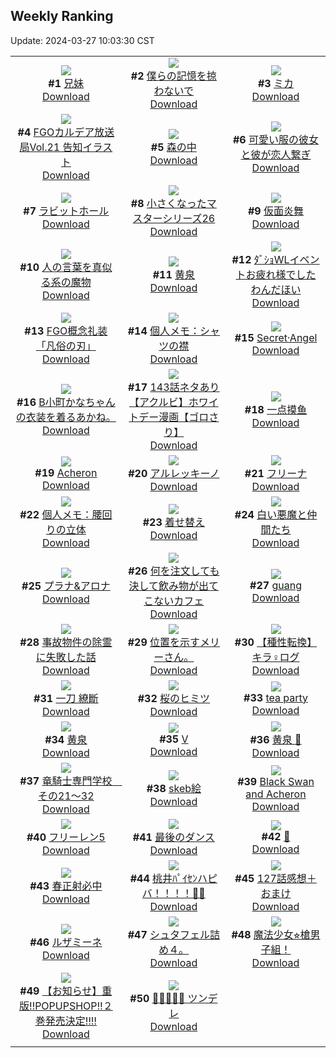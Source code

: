 ## Weekly Ranking
Update: 2024-03-27 10:03:30 CST

|      |      |      |
| :----: | :----: | :----: |
| ![](https://i.pixiv.re/c/240x480/img-master/img/2024/03/20/18/16/52/117091845_p0_master1200.jpg)<br>**#1** [兄妹](https://www.pixiv.net/artworks/117091845)<br>[Download](https://i.pixiv.re/img-original/img/2024/03/20/18/16/52/117091845_p0.jpg) | ![](https://i.pixiv.re/c/240x480/img-master/img/2024/03/20/22/44/51/117100420_p0_master1200.jpg)<br>**#2** [僕らの記憶を掠わないで](https://www.pixiv.net/artworks/117100420)<br>[Download](https://i.pixiv.re/img-original/img/2024/03/20/22/44/51/117100420_p0.jpg) | ![](https://i.pixiv.re/c/240x480/img-master/img/2024/03/19/00/00/22/117045258_p0_master1200.jpg)<br>**#3** [ミカ](https://www.pixiv.net/artworks/117045258)<br>[Download](https://i.pixiv.re/img-original/img/2024/03/19/00/00/22/117045258_p0.jpg) |
| ![](https://i.pixiv.re/c/240x480/img-master/img/2024/03/20/16/14/37/117088849_p0_master1200.jpg)<br>**#4** [FGOカルデア放送局Vol.21 告知イラスト](https://www.pixiv.net/artworks/117088849)<br>[Download](https://i.pixiv.re/img-original/img/2024/03/20/16/14/37/117088849_p0.png) | ![](https://i.pixiv.re/c/240x480/img-master/img/2024/03/19/00/00/31/117045301_p0_master1200.jpg)<br>**#5** [森の中](https://www.pixiv.net/artworks/117045301)<br>[Download](https://i.pixiv.re/img-original/img/2024/03/19/00/00/31/117045301_p0.png) | ![](https://i.pixiv.re/c/240x480/img-master/img/2024/03/20/12/00/39/117083858_p0_master1200.jpg)<br>**#6** [可愛い服の彼女と彼が恋人繋ぎ](https://www.pixiv.net/artworks/117083858)<br>[Download](https://i.pixiv.re/img-original/img/2024/03/20/12/00/39/117083858_p0.jpg) |
| ![](https://i.pixiv.re/c/240x480/img-master/img/2024/03/19/21/28/54/117067337_p0_master1200.jpg)<br>**#7** [ラビットホール](https://www.pixiv.net/artworks/117067337)<br>[Download](https://i.pixiv.re/img-original/img/2024/03/19/21/28/54/117067337_p0.jpg) | ![](https://i.pixiv.re/c/240x480/img-master/img/2024/03/19/12/30/28/117056465_p0_master1200.jpg)<br>**#8** [小さくなったマスターシリーズ26](https://www.pixiv.net/artworks/117056465)<br>[Download](https://i.pixiv.re/img-original/img/2024/03/19/12/30/28/117056465_p0.jpg) | ![](https://i.pixiv.re/c/240x480/img-master/img/2024/03/21/00/00/43/117103109_p0_master1200.jpg)<br>**#9** [仮面炎舞](https://www.pixiv.net/artworks/117103109)<br>[Download](https://i.pixiv.re/img-original/img/2024/03/21/00/00/43/117103109_p0.jpg) |
| ![](https://i.pixiv.re/c/240x480/img-master/img/2024/03/19/00/20/12/117046136_p0_master1200.jpg)<br>**#10** [人の言葉を真似る系の魔物](https://www.pixiv.net/artworks/117046136)<br>[Download](https://i.pixiv.re/img-original/img/2024/03/19/00/20/12/117046136_p0.png) | ![](https://i.pixiv.re/c/240x480/img-master/img/2024/03/20/00/00/47/117072303_p0_master1200.jpg)<br>**#11** [黄泉](https://www.pixiv.net/artworks/117072303)<br>[Download](https://i.pixiv.re/img-original/img/2024/03/20/00/00/47/117072303_p0.jpg) | ![](https://i.pixiv.re/c/240x480/img-master/img/2024/03/20/20/38/27/117095989_p0_master1200.jpg)<br>**#12** [ﾀﾞｼｮWLイベントお疲れ様でしたわんだほい](https://www.pixiv.net/artworks/117095989)<br>[Download](https://i.pixiv.re/img-original/img/2024/03/20/20/38/27/117095989_p0.jpg) |
| ![](https://i.pixiv.re/c/240x480/img-master/img/2024/03/21/00/01/01/117103150_p0_master1200.jpg)<br>**#13** [FGO概念礼装「凡俗の刃」](https://www.pixiv.net/artworks/117103150)<br>[Download](https://i.pixiv.re/img-original/img/2024/03/21/00/01/01/117103150_p0.png) | ![](https://i.pixiv.re/c/240x480/img-master/img/2024/03/19/06/00/09/117051207_p0_master1200.jpg)<br>**#14** [個人メモ：シャツの襟](https://www.pixiv.net/artworks/117051207)<br>[Download](https://i.pixiv.re/img-original/img/2024/03/19/06/00/09/117051207_p0.jpg) | ![](https://i.pixiv.re/c/240x480/img-master/img/2024/03/19/00/01/02/117045388_p0_master1200.jpg)<br>**#15** [Secret·Angel](https://www.pixiv.net/artworks/117045388)<br>[Download](https://i.pixiv.re/img-original/img/2024/03/19/00/01/02/117045388_p0.jpg) |
| ![](https://i.pixiv.re/c/240x480/img-master/img/2024/03/19/18/11/50/117062052_p0_master1200.jpg)<br>**#16** [B小町かなちゃんの衣装を着るあかね。](https://www.pixiv.net/artworks/117062052)<br>[Download](https://i.pixiv.re/img-original/img/2024/03/19/18/11/50/117062052_p0.jpg) | ![](https://i.pixiv.re/c/240x480/img-master/img/2024/03/21/18/02/26/117119378_p0_master1200.jpg)<br>**#17** [143話ネタあり【アクルビ】ホワイトデー漫画【ゴロさり】](https://www.pixiv.net/artworks/117119378)<br>[Download](https://i.pixiv.re/img-original/img/2024/03/21/18/02/26/117119378_p0.jpg) | ![](https://i.pixiv.re/c/240x480/img-master/img/2024/03/20/20/12/36/117095183_p0_master1200.jpg)<br>**#18** [一点摸鱼](https://www.pixiv.net/artworks/117095183)<br>[Download](https://i.pixiv.re/img-original/img/2024/03/20/20/12/36/117095183_p0.jpg) |
| ![](https://i.pixiv.re/c/240x480/img-master/img/2024/03/19/18/24/57/117062300_p0_master1200.jpg)<br>**#19** [Acheron](https://www.pixiv.net/artworks/117062300)<br>[Download](https://i.pixiv.re/img-original/img/2024/03/19/18/24/57/117062300_p0.jpg) | ![](https://i.pixiv.re/c/240x480/img-master/img/2024/03/20/02/04/56/117075748_p0_master1200.jpg)<br>**#20** [アルレッキーノ](https://www.pixiv.net/artworks/117075748)<br>[Download](https://i.pixiv.re/img-original/img/2024/03/20/02/04/56/117075748_p0.png) | ![](https://i.pixiv.re/c/240x480/img-master/img/2024/03/20/00/01/03/117072356_p0_master1200.jpg)<br>**#21** [フリーナ](https://www.pixiv.net/artworks/117072356)<br>[Download](https://i.pixiv.re/img-original/img/2024/03/20/00/01/03/117072356_p0.png) |
| ![](https://i.pixiv.re/c/240x480/img-master/img/2024/03/21/06/00/07/117109246_p0_master1200.jpg)<br>**#22** [個人メモ：腰回りの立体](https://www.pixiv.net/artworks/117109246)<br>[Download](https://i.pixiv.re/img-original/img/2024/03/21/06/00/07/117109246_p0.jpg) | ![](https://i.pixiv.re/c/240x480/img-master/img/2024/03/21/00/00/29/117103073_p0_master1200.jpg)<br>**#23** [着せ替え](https://www.pixiv.net/artworks/117103073)<br>[Download](https://i.pixiv.re/img-original/img/2024/03/21/00/00/29/117103073_p0.jpg) | ![](https://i.pixiv.re/c/240x480/img-master/img/2024/03/20/00/02/14/117072480_p0_master1200.jpg)<br>**#24** [白い悪魔と仲間たち](https://www.pixiv.net/artworks/117072480)<br>[Download](https://i.pixiv.re/img-original/img/2024/03/20/00/02/14/117072480_p0.jpg) |
| ![](https://i.pixiv.re/c/240x480/img-master/img/2024/03/20/00/00/50/117072314_p0_master1200.jpg)<br>**#25** [プラナ&アロナ](https://www.pixiv.net/artworks/117072314)<br>[Download](https://i.pixiv.re/img-original/img/2024/03/20/00/00/50/117072314_p0.jpg) | ![](https://i.pixiv.re/c/240x480/img-master/img/2024/03/19/20/25/18/117065410_p0_master1200.jpg)<br>**#26** [何を注文しても決して飲み物が出てこないカフェ](https://www.pixiv.net/artworks/117065410)<br>[Download](https://i.pixiv.re/img-original/img/2024/03/19/20/25/18/117065410_p0.jpg) | ![](https://i.pixiv.re/c/240x480/img-master/img/2024/03/20/11/03/11/117082695_p0_master1200.jpg)<br>**#27** [guang](https://www.pixiv.net/artworks/117082695)<br>[Download](https://i.pixiv.re/img-original/img/2024/03/20/11/03/11/117082695_p0.png) |
| ![](https://i.pixiv.re/c/240x480/img-master/img/2024/03/20/18/01/13/117091449_p0_master1200.jpg)<br>**#28** [事故物件の除霊に失敗した話](https://www.pixiv.net/artworks/117091449)<br>[Download](https://i.pixiv.re/img-original/img/2024/03/20/18/01/13/117091449_p0.jpg) | ![](https://i.pixiv.re/c/240x480/img-master/img/2024/03/20/16/01/28/117088558_p0_master1200.jpg)<br>**#29** [位置を示すメリーさん。](https://www.pixiv.net/artworks/117088558)<br>[Download](https://i.pixiv.re/img-original/img/2024/03/20/16/01/28/117088558_p0.jpg) | ![](https://i.pixiv.re/c/240x480/img-master/img/2024/03/20/23/30/23/117101992_p0_master1200.jpg)<br>**#30** [【種性転換】キラ♀ログ](https://www.pixiv.net/artworks/117101992)<br>[Download](https://i.pixiv.re/img-original/img/2024/03/20/23/30/23/117101992_p0.jpg) |
| ![](https://i.pixiv.re/c/240x480/img-master/img/2024/03/20/18/08/17/117091645_p0_master1200.jpg)<br>**#31** [一刀 繚斷](https://www.pixiv.net/artworks/117091645)<br>[Download](https://i.pixiv.re/img-original/img/2024/03/20/18/08/17/117091645_p0.png) | ![](https://i.pixiv.re/c/240x480/img-master/img/2024/03/20/20/13/50/117095219_p0_master1200.jpg)<br>**#32** [桜のヒミツ](https://www.pixiv.net/artworks/117095219)<br>[Download](https://i.pixiv.re/img-original/img/2024/03/20/20/13/50/117095219_p0.png) | ![](https://i.pixiv.re/c/240x480/img-master/img/2024/03/19/00/08/04/117045744_p0_master1200.jpg)<br>**#33** [tea party](https://www.pixiv.net/artworks/117045744)<br>[Download](https://i.pixiv.re/img-original/img/2024/03/19/00/08/04/117045744_p0.jpg) |
| ![](https://i.pixiv.re/c/240x480/img-master/img/2024/03/20/00/00/27/117072248_p0_master1200.jpg)<br>**#34** [黄泉](https://www.pixiv.net/artworks/117072248)<br>[Download](https://i.pixiv.re/img-original/img/2024/03/20/00/00/27/117072248_p0.jpg) | ![](https://i.pixiv.re/c/240x480/img-master/img/2024/03/19/01/35/47/117048105_p0_master1200.jpg)<br>**#35** [V](https://www.pixiv.net/artworks/117048105)<br>[Download](https://i.pixiv.re/img-original/img/2024/03/19/01/35/47/117048105_p0.png) | ![](https://i.pixiv.re/c/240x480/img-master/img/2024/03/21/22/44/46/117127618_p0_master1200.jpg)<br>**#36** [黄泉 🌹](https://www.pixiv.net/artworks/117127618)<br>[Download](https://i.pixiv.re/img-original/img/2024/03/21/22/44/46/117127618_p0.jpg) |
| ![](https://i.pixiv.re/c/240x480/img-master/img/2024/03/19/22/49/34/117069898_p0_master1200.jpg)<br>**#37** [竜騎士専門学校　その21～32](https://www.pixiv.net/artworks/117069898)<br>[Download](https://i.pixiv.re/img-original/img/2024/03/19/22/49/34/117069898_p0.jpg) | ![](https://i.pixiv.re/c/240x480/img-master/img/2024/03/20/23/12/05/117101370_p0_master1200.jpg)<br>**#38** [skeb絵](https://www.pixiv.net/artworks/117101370)<br>[Download](https://i.pixiv.re/img-original/img/2024/03/20/23/12/05/117101370_p0.png) | ![](https://i.pixiv.re/c/240x480/img-master/img/2024/03/20/07/43/33/117079738_p0_master1200.jpg)<br>**#39** [Black Swan and Acheron](https://www.pixiv.net/artworks/117079738)<br>[Download](https://i.pixiv.re/img-original/img/2024/03/20/07/43/33/117079738_p0.png) |
| ![](https://i.pixiv.re/c/240x480/img-master/img/2024/03/20/16/37/17/117089325_p0_master1200.jpg)<br>**#40** [フリーレン5](https://www.pixiv.net/artworks/117089325)<br>[Download](https://i.pixiv.re/img-original/img/2024/03/20/16/37/17/117089325_p0.png) | ![](https://i.pixiv.re/c/240x480/img-master/img/2024/03/20/10/00/04/117081558_p0_master1200.jpg)<br>**#41** [最後のダンス](https://www.pixiv.net/artworks/117081558)<br>[Download](https://i.pixiv.re/img-original/img/2024/03/20/10/00/04/117081558_p0.jpg) | ![](https://i.pixiv.re/c/240x480/img-master/img/2024/03/20/20/52/48/117096456_p0_master1200.jpg)<br>**#42** [🌹](https://www.pixiv.net/artworks/117096456)<br>[Download](https://i.pixiv.re/img-original/img/2024/03/20/20/52/48/117096456_p0.jpg) |
| ![](https://i.pixiv.re/c/240x480/img-master/img/2024/03/20/21/07/54/117097094_p0_master1200.jpg)<br>**#43** [春正射必中](https://www.pixiv.net/artworks/117097094)<br>[Download](https://i.pixiv.re/img-original/img/2024/03/20/21/07/54/117097094_p0.jpg) | ![](https://i.pixiv.re/c/240x480/img-master/img/2024/03/19/03/04/15/117049481_p0_master1200.jpg)<br>**#44** [桃井ﾊﾟｲｾﾝハピバ！！！！🎂🎉](https://www.pixiv.net/artworks/117049481)<br>[Download](https://i.pixiv.re/img-original/img/2024/03/19/03/04/15/117049481_p0.jpg) | ![](https://i.pixiv.re/c/240x480/img-master/img/2024/03/20/14/00/01/117086129_p0_master1200.jpg)<br>**#45** [127話感想＋おまけ](https://www.pixiv.net/artworks/117086129)<br>[Download](https://i.pixiv.re/img-original/img/2024/03/20/14/00/01/117086129_p0.jpg) |
| ![](https://i.pixiv.re/c/240x480/img-master/img/2024/03/20/00/46/00/117074002_p0_master1200.jpg)<br>**#46** [ルザミーネ](https://www.pixiv.net/artworks/117074002)<br>[Download](https://i.pixiv.re/img-original/img/2024/03/20/00/46/00/117074002_p0.jpg) | ![](https://i.pixiv.re/c/240x480/img-master/img/2024/03/21/09/35/19/117111828_p0_master1200.jpg)<br>**#47** [シュタフェル詰め４。](https://www.pixiv.net/artworks/117111828)<br>[Download](https://i.pixiv.re/img-original/img/2024/03/21/09/35/19/117111828_p0.jpg) | ![](https://i.pixiv.re/c/240x480/img-master/img/2024/03/20/20/24/57/117095523_p0_master1200.jpg)<br>**#48** [魔法少女⭐︎槍男子組！](https://www.pixiv.net/artworks/117095523)<br>[Download](https://i.pixiv.re/img-original/img/2024/03/20/20/24/57/117095523_p0.png) |
| ![](https://i.pixiv.re/c/240x480/img-master/img/2024/03/20/12/42/03/117084674_p0_master1200.jpg)<br>**#49** [【お知らせ】重版‼️POPUPSHOP‼️２巻発売決定‼️‼️](https://www.pixiv.net/artworks/117084674)<br>[Download](https://i.pixiv.re/img-original/img/2024/03/20/12/42/03/117084674_p0.png) | ![](https://i.pixiv.re/c/240x480/img-master/img/2024/03/19/17/27/52/117061069_p0_master1200.jpg)<br>**#50** [💐🐱💬🐱💬 ツンデレ](https://www.pixiv.net/artworks/117061069)<br>[Download](https://i.pixiv.re/img-original/img/2024/03/19/17/27/52/117061069_p0.png) |
|      |

